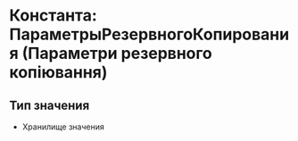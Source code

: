 ﻿# Константа: ПараметрыРезервногоКопирования (Параметри резервного копіювання)

## Тип значения

- Хранилище значения


